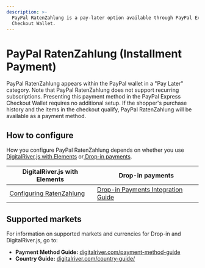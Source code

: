 ```yaml
---
description: >-
  PayPal RatenZahlung is a pay-later option available through PayPal Express
  Checkout Wallet.
---
```


# PayPal RatenZahlung (Installment Payment)

PayPal RatenZahlung appears within the PayPal wallet in a "Pay Later" category. Note that PayPal RatenZahlung does not support recurring subscriptions. Presenting this payment method in the PayPal Express Checkout Wallet requires no additional setup. If the shopper's purchase history and the items in the checkout qualify, PayPal RatenZahlung will be available as a payment method. &#x20;

## How to configure&#x20;

How you configure PayPal RatenZahlung depends on whether you use [DigitalRiver.js with Elements](../payments-solutions/digitalriver.js/) or[ Drop-in payments](../payments-solutions/drop-in/).   &#x20;

| DigitalRiver.js with Elements                                                                                   | Drop-in payments                                                                                 |
| --------------------------------------------------------------------------------------------------------------- | ------------------------------------------------------------------------------------------------ |
| [Configuring RatenZahlung](../payments-solutions/digitalriver.js/payment-methods/paypal.md#paypal-ratenzahlung) | [Drop-in Payments Integration Guide](../payments-solutions/drop-in/drop-in-integration-guide.md) |

## Supported markets

For information on supported markets and currencies for Drop-in and DigitalRiver.js, go to:&#x20;

* **Payment Method Guide:** [digitalriver.com/payment-method-guide](https://www.digitalriver.com/payment-method/paypal-ratenzahlung/)
* **Country Guide:** [digitalriver.com/country-guide/](https://www.digitalriver.com/country-guide/)
